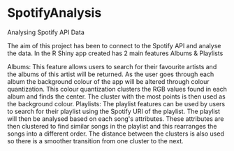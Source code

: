# SpotifyAnalysis
Analysing Spotify API Data

The aim of this project has been to connect to the Spotify API and analyse the data.
In the R Shiny app created has 2 main features Albums & Playlists

Albums:
This feature allows users to search for their favourite artists and the albums of this artist will be returned. As the user goes through each album the background colour of the app will be altered through colour quantization. This colour quantization clusters the RGB values found in each album and finds the center. The cluster with the most points is then used as the background colour.
Playlists:
The playlist features can be used by users to search for their playlist using the Spotify URI of the playlist. The playlist will then be analysed based on each song's attributes. These attributes are then clustered to find similar songs in the playlist and this rearranges the songs into a different order. The distance between the clusters is also used so there is a smoother transition from one cluster to the next. 
